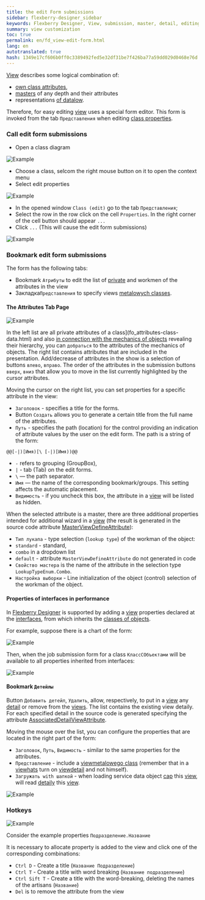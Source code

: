 ```yaml
---
title: the edit Form submissions
sidebar: flexberry-designer_sidebar
keywords: Flexberry Designer, View, submission, master, detail, editing form attributes
summary: view customization
toc: true
permalink: en/fd_view-edit-form.html
lang: en
autotranslated: true
hash: 1349e17cf606b0ff0c3389492fed5e32df31be7f426ba77a59dd029d0468e76d
---
```


[View](fd_view-definition.html) describes some logical combination of:

* [own class attributes](fo_attributes-class-data.html),
* [masters](fd_master-association.html) of any depth and their attributes
* representations [of datalow](fo_detail-associations-properties.html).

Therefore, for easy editing [view](fd_view-definition.html) uses a special form editor.
This form is invoked from the tab `Представления` when editing [class properties](fd_data-classes.html).

### Call edit form submissions

* Open a class diagram

![Example](/images/pages/products/flexberry-designer/views/form-edit-view1.jpg)

* Choose a class, selcom the right mouse button on it to open the context menu
* Select edit properties

![Example](/images/pages/products/flexberry-designer/views/form-edit-view2.jpg)

* In the opened window `Class (edit)` go to the tab `Представления`;
* Select the row in the row click on the cell `Properties`. In the right corner of the cell button should appear `...`
* Click `...` (This will cause the edit form submissions)

![Example](/images/pages/products/flexberry-designer/views/form-edit-view3.jpg)

### Bookmark edit form submissions

The form has the following tabs:

* Bookmark `Атрибуты` to edit the list of [private](fo_attributes-class-data.html) and workmen of the attributes in the view
* Закладка`Представления` to specify views [metalowych classes](fo_detail-associations-properties.html).

#### The Attributes Tab Page

![Example](/images/pages/products/flexberry-designer/views/vieweditor1.jpg)

In the left list are all private attributes of a class](fo_attributes-class-data.html) and also [in connection with the mechanics of objects](fd_master-association.html) revealing their hierarchy, you can `добраться` to the attributes of the mechanics of objects. The right list contains attributes that are included in the presentation. Add/decrease of attributes in the show is a selection of buttons `влево`, `вправо`. The order of the attributes in the submission buttons `вверх`, `вниз` that allow you to move in the list currently highlighted by the cursor attributes.

Moving the cursor on the right list, you can set properties for a specific attribute in the view:

* `Заголовок` - specifies a title for the forms.
* Button `Создать` allows you to generate a certain title from the full name of the attributes.
* `Путь` - specifies the path (location) for the control providing an indication of attribute values by the user on the edit form. The path is a string of the form:

```code
@@[-|)[Имя)[\ [-|)[Имя))@@
```

* `-` refers to grouping (GroupBox),
* `|` - tab (Tab) on the edit forms.
* `\` — the path separator.
* `Имя` — the name of the corresponding bookmark/groups. This setting affects the automatic placement.
* `Видимость` - if you uncheck this box, the attribute in a [view](fd_view-definition.html) will be listed as hidden.

When the selected attribute is a master, there are three additional properties intended for additional wizard in a [view](fd_view-definition.html) (the result is generated in the source code attribute [MasterViewDefineAttribute](fd_view-definition.html)):

* `Тип лукапа` - type selection (`lookup type`) of the workman of the object:
 * `standard` - standard,
 * `combo` in a dropdown list
 * `default` - attribute `MasterViewDefineAttribute` do not generated in code
* `Свойство мастера` is the name of the attribute in the selection type `LookupTypeEnum.Combo`.
* `Настройка выборки` - Line initialization of the object (control) selection of the workman of the object.

#### Properties of interfaces in performance

In [Flexberry Designer](fd_flexberry-designer.html) is supported by adding a [view](fd_view-definition.html) properties declared at the [interfaces](fd_interfaces.html), from which inherits the [classes of objects](fd_data-classes.html).

For example, suppose there is a chart of the form:

![Example](/images/pages/products/flexberry-designer/views/interface-inheritance.png)

Then, when the job submission form for a class `КлассСОбъектами` will be available to all properties inherited from interfaces:

![Example](/images/pages/products/flexberry-designer/views/intInh-properties.png)

#### Bookmark `Детейлы`

Button `Добавить детейл`, `Удалить`, allow, respectively, to put in a [view](fd_view-definition.html) any [detail](fo_detail-associations-properties.html) or remove from the [views](fd_view-definition.html). The list contains the existing view detaily. For each specified detail in the source code is generated specifying the attribute [AssociatedDetailViewAttribute](fd_view-definition.html).

Moving the mouse over the list, you can configure the properties that are located in the right part of the form:

* `Заголовок`, `Путь`, `Видимость` - similar to the same properties for the attributes.
* `Представление` - include a [view](fd_view-definition.html)[metalowego class](fo_detail-associations-properties.html) (remember that in a [view](fd_view-definition.html)[hats](fd_key-concepts.html) turn on [view](fd_view-definition.html)[detail](fo_detail-associations-properties.html) and not himself).
* `Загружать with шапкой` - when loading service data object [cap](fd_key-concepts.html) this [view](fd_view-definition.html), will read [detaily](fo_detail-associations-properties.html) this [view](fd_view-definition.html).

![Example](/images/pages/products/flexberry-designer/views/vieweditor2.jpg)

### Hotkeys

![Example](/images/pages/products/flexberry-designer/views/view-edit-from.jpg)

Consider the example properties `Подразделение.Название`

It is necessary to allocate property is added to the view and click one of the corresponding combinations:

* `Ctrl D` - Create a title (`Название Подразделение`)
* `Ctrl T` - Create a title with word breaking (`Название подразделение`)
* `Ctrl Sift T` - Create a title with the word-breaking, deleting the names of the artisans (`Название`)
* `Del` is to remove the attribute from the view



